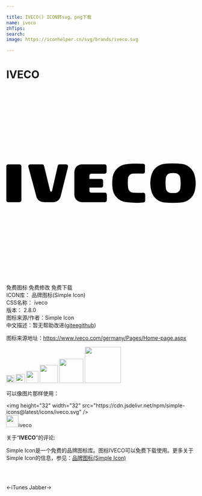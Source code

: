 ```yaml
---

title: IVECO() ICON转svg、png下载
name: iveco
zhTips: 
search: 
image: https://iconhelper.cn/svg/brands/iveco.svg

---
```


# IVECO  <small style="font-size: 60%;font-weight: 100"></small>

<div id="svg" class="svg-wrap">
<svg role="img" viewBox="0 0 24 24" xmlns="http://www.w3.org/2000/svg"><title>IVECO icon</title><path d="M.24 14.402h1.433c.12 0 .239-.1.239-.243V9.87a.243.243 0 0 0-.244-.242H.24a.237.237 0 0 0-.24.24v4.294c0 .169.148.239.24.239m2.566-4.424l1.01 3.737c.064.25.244.435.391.53.17.11.338.156.61.156h1.119c.474 0 .833-.294.963-.794l.91-3.62a.431.431 0 0 0 .014-.108.238.238 0 0 0-.24-.25h-.827a.24.24 0 0 0-.235.182l-.718 3.135c-.022.108-.076.131-.134.131a.117.117 0 0 1-.112-.1l-.762-3.11c-.02-.157-.122-.239-.242-.239H3.03c-.188 0-.254.17-.243.273.001.022.013.043.019.077m7.728 1.49l-.002-.413c0-.15.116-.25.24-.25h1.7a.24.24 0 0 0 .238-.24l.001-.695a.243.243 0 0 0-.244-.242H9.57c-.468 0-.948.364-.948 1.024v2.79c0 .602.508.959.945.959h2.93c.124 0 .249-.093.243-.265v-.69a.24.24 0 0 0-.24-.24h-1.7c-.159 0-.266-.093-.266-.243v-.397h1.494a.242.242 0 0 0 .238-.251v-.61a.24.24 0 0 0-.244-.238h-1.488zm5.511-.664a11.9 11.9 0 0 1 1.283 0 .238.238 0 0 0 .239-.239v-.005l.005-.762a.239.239 0 0 0-.217-.238 12.611 12.611 0 0 0-.893-.024c-.42 0-.833.022-1.237.069l.025-.002c-.879.07-1.595.72-1.756 1.57a5.162 5.162 0 0 0-.074.82c0 .27.02.527.058.776a1.943 1.943 0 0 0 1.63 1.622l-.026-.004a9.788 9.788 0 0 0 2.303.053.239.239 0 0 0 .216-.236l-.001.017.002-.766a.239.239 0 0 0-.239-.239h-.007c-.239.012-.479.012-.722.007a12.965 12.965 0 0 1-.61-.021.675.675 0 0 1-.588-.594 6.287 6.287 0 0 1-.022-1.131.678.678 0 0 1 .631-.673M24 12.05c.003-.434-.06-.83-.178-1.195a1.916 1.916 0 0 0-1.59-1.285 9.213 9.213 0 0 0-1.085-.062c-.406 0-.76.01-1.156.06a1.932 1.932 0 0 0-1.6 1.392 3.792 3.792 0 0 0 .029 2.172 1.906 1.906 0 0 0 1.596 1.306c.342.037.684.054 1.037.054.443 0 .805 0 1.232-.058.85-.153 1.452-.752 1.613-1.511.065-.282.1-.57.102-.873m-1.91-.02c0 .222-.01.434-.037.65a.677.677 0 0 1-.62.565 8.625 8.625 0 0 1-.541.007.674.674 0 0 1-.664-.576 5.302 5.302 0 0 1-.014-1.337.677.677 0 0 1 .625-.601 8.615 8.615 0 0 1 .532-.004c.353 0 .643.268.675.612.03.223.044.452.044.684"/></svg>
</div>
<detail full-name='iveco'></detail>

<div class="detail-page">
<p>
<span><span class="badge-success badge">免费图标</span> <span class="badge-success badge">免费修改</span>  <span class="badge-success badge">免费下载</span> </span>
<br/>
<span>
ICON库：
<span class="badge-secondary badge">品牌图标(Simple Icon)</span> 
</span>
<br/>
<span>
CSS名称：
<span class="badge-secondary badge">iveco</span> 
</span>

<br/>
<span>
版本：
<span class="badge-secondary badge">2.8.0</span> 
</span>
<br/>
<span>图标来源/作者：<span class="badge-light badge">Simple Icon</span></span> 
<br/>
<span class="zh-detail">中文描述：暂无<span class="help-link"><span>帮助改进</span>(<a href="https://gitee.com/liuwave/icon-helper/edit/master/json/brands/iveco.json" target="_blank" rel="noopener noreferrer">gitee</a><a href="https://github.com/liuwave/icon-helper/edit/master/json/brands/iveco.json" target="_blank" rel="noopener noreferrer">github</a></span>)</span><br/>
</p>
</div><div class="description description alert alert-light"><p>图标来源地址：<a href="https://www.iveco.com/germany/Pages/Home-page.aspx" target="_blank" rel="noopener noreferrer">https://www.iveco.com/germany/Pages/Home-page.aspx</a></p></div>
<div class="alert alert-dark">
<img height="21" width="21" src="https://cdn.jsdelivr.net/npm/simple-icons@latest/icons/iveco.svg" />
<img height="24" width="24" src="https://cdn.jsdelivr.net/npm/simple-icons@latest/icons/iveco.svg" />
<img height="32" width="32" src="https://cdn.jsdelivr.net/npm/simple-icons@latest/icons/iveco.svg" />
<img height="48" width="48" src="https://cdn.jsdelivr.net/npm/simple-icons@latest/icons/iveco.svg" />
<img height="64" width="64" src="https://cdn.jsdelivr.net/npm/simple-icons@latest/icons/iveco.svg" />
<img height="96" width="96" src="https://cdn.jsdelivr.net/npm/simple-icons@latest/icons/iveco.svg" />

</div>
<div>
  <p>可以像图片那样使用：    
  </p>
  <div class="alert alert-primary" style="font-size: 14px">
    &lt;img height="32" width="32" src="https://cdn.jsdelivr.net/npm/simple-icons@latest/icons/iveco.svg" /&gt;
    <copy-btn content='<img height="32" width="32" src="https://cdn.jsdelivr.net/npm/simple-icons@latest/icons/iveco.svg" />'></copy-btn>
  </div>
  <div class="alert alert-secondary">
    <img height="32" width="32" src="https://cdn.jsdelivr.net/npm/simple-icons@latest/icons/iveco.svg" />iveco
    <copy-btn content="iveco" btn-title="复制图标名称"></copy-btn>
  </div>
</div>
<div class="icon-detail__container">
<p>关于“<b>IVECO</b>”的评论:</p>
</div>
<Vssue title="关于“IVECO”的评论" />
<div><p>Simple Icon是一个免费的品牌图标库。图标IVECO可以免费下载使用。更多关于  Simple Icon的信息，参见：<a target="_blank" href="https://iconhelper.cn/brands.html">品牌图标(Simple Icon)</a>
</p></div>


<div style="padding:2rem 0 " class="page-nav"><p class="inner"><span class="prev">←<router-link to="/icon/itunes.html">iTunes</router-link></span> <span class="next"><router-link to="/icon/jabber.html">Jabber</router-link>→</span></p></div>
